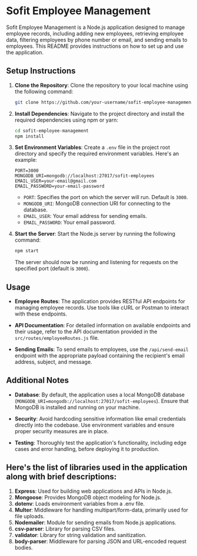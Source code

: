 

# Sofit Employee Management

Sofit Employee Management is a Node.js application designed to manage employee records, including adding new employees, retrieving employee data, filtering employees by phone number or email, and sending emails to employees. This README provides instructions on how to set up and use the application.

## Setup Instructions

1. **Clone the Repository**: Clone the repository to your local machine using the following command:

    ```bash
    git clone https://github.com/your-username/sofit-employee-management.git
    ```

2. **Install Dependencies**: Navigate to the project directory and install the required dependencies using npm or yarn:

    ```bash
    cd sofit-employee-management
    npm install
    ```

3. **Set Environment Variables**: Create a `.env` file in the project root directory and specify the required environment variables. Here's an example:

    ```plaintext
    PORT=3000
    MONGODB_URI=mongodb://localhost:27017/sofit-employees
    EMAIL_USER=your-email@gmail.com
    EMAIL_PASSWORD=your-email-password
    ```

    - `PORT`: Specifies the port on which the server will run. Default is `3000`.
    - `MONGODB_URI`: MongoDB connection URI for connecting to the database.
    - `EMAIL_USER`: Your email address for sending emails.
    - `EMAIL_PASSWORD`: Your email password.

4. **Start the Server**: Start the Node.js server by running the following command:

    ```bash
    npm start
    ```

    The server should now be running and listening for requests on the specified port (default is `3000`).

## Usage

- **Employee Routes**: The application provides RESTful API endpoints for managing employee records. Use tools like cURL or Postman to interact with these endpoints.

- **API Documentation**: For detailed information on available endpoints and their usage, refer to the API documentation provided in the `src/routes/employeeRoutes.js` file.

- **Sending Emails**: To send emails to employees, use the `/api/send-email` endpoint with the appropriate payload containing the recipient's email address, subject, and message.

## Additional Notes

- **Database**: By default, the application uses a local MongoDB database (`MONGODB_URI=mongodb://localhost:27017/sofit-employees`). Ensure that MongoDB is installed and running on your machine.

- **Security**: Avoid hardcoding sensitive information like email credentials directly into the codebase. Use environment variables and ensure proper security measures are in place.

- **Testing**: Thoroughly test the application's functionality, including edge cases and error handling, before deploying it to production.

## Here's the list of libraries used in the application along with brief descriptions:
1. **Express**: Used for building web applications and APIs in Node.js.
2. **Mongoose**: Provides MongoDB object modeling for Node.js.
3. **dotenv**: Loads environment variables from a .env file.
4. **Multer**: Middleware for handling multipart/form-data, primarily used for file uploads.
5. **Nodemailer**: Module for sending emails from Node.js applications.
6. **csv-parser**: Library for parsing CSV files.
7. **validator**: Library for string validation and sanitization.
8. **body-parser**: Middleware for parsing JSON and URL-encoded request bodies.
